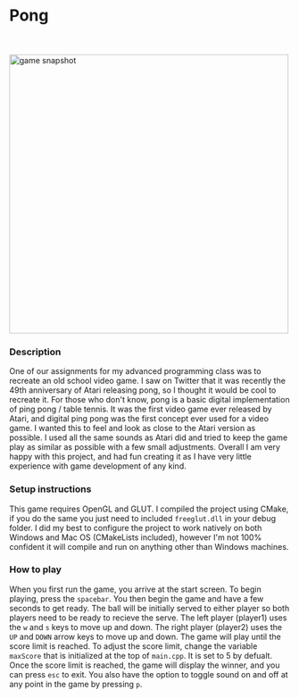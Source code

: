 # Pong

<br>
<br>
<img src="https://srodgers.w3.uvm.edu/cs120/pong-images/pong.png" alt="game snapshot" style="width: 500px;">
<br>

### Description
One of our assignments for my advanced programming class was to recreate an old school video game. I saw on Twitter that it was recently the 49th anniversary
of Atari releasing pong, so I thought it would be cool to recreate it. For those who don't know, pong is a basic digital implementation of ping pong / table tennis. It was the first
video game ever released by Atari, and digital ping pong was the first concept ever used for a video game. I wanted this to feel and look as close to the Atari version as possible. I 
used all the same sounds as Atari did and tried to keep the game play as similar as possible with a few small adjustments. Overall I am very happy with this project, and had fun creating 
it as I have very little experience with game development of any kind.

### Setup instructions
This game requires OpenGL and GLUT. I compiled the project using CMake, if you do the same you just need
to included `freeglut.dll` in your debug folder. I did my best to configure the project to work natively on both Windows and Mac OS (CMakeLists included), 
however I'm not 100% confident it will compile and run on anything other than Windows machines. 

### How to play
When you first run the game, you arrive at the start screen. To begin playing, press the `spacebar`. You then begin the
game and have a few seconds to get ready. The ball will be initially served to either player so both players need
to be ready to recieve the serve. The left player (player1) uses the `w` and `s` keys to move up and down. The right player (player2)
uses the `UP` and `DOWN` arrow keys to move up and down. The game will play until the score limit is reached. To 
adjust the score limit, change the variable `maxScore` that is initialized at the top of `main.cpp`. It is set to 5 by defualt. Once 
the score limit is reached, the game will display the winner, and you can press `esc` to exit. You 
also have the option to toggle sound on and off at any point in the game by pressing `p`.


